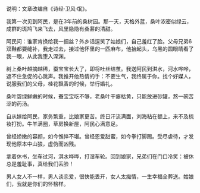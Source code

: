 说明：文章改编自《诗经·卫风·氓》。

我第一次见到阿民，是在3年前的桑树园。那一天，天格外蓝，桑叶浓密似绿云，成群的斑鸠飞来飞去，风里隐隐有桑葚的清甜。

阿民问：谁家肯换给我一捆丝？外乡话逗笑了姑娘们，自己羞红了脸。父母兄弟6双鞋都要缝补，我走过去，接过他怀里的一匹麻布，他抬起头，乌黑的圆眼睛看了我一眼，从此我堕入深渊。

树上桑叶越摘越稀，蚕宝宝长大了，即将吐丝结茧。我送阿民到淇水，河水哗哗，遮不住急促的心跳声。我推开他热情的手：不要生气，我终属于你。找个好媒人，说服我们的父母，桂花飘香的时候，举行婚礼。

桑叶碧绿鲜嫩的时候，蚕宝宝吃不够，老桑叶干瘪枯黄，只能放进砂罐，熬一碗苦涩的药汤。

自从嫁给阿民，家务繁重，比娘家更苦。终日汗流满面，刘海粘在额上，来不及梳妆打扮。牛羊满圈，草房换新屋，阿民心满意足。

曾经娇嫩的容颜，如今憔悴不堪。曾经恩爱甜蜜，如今拳打脚踢。受尽虐待，才发现他原本中山狼，虚伪而凶残。

拿着休书，坐车过河，淇水哗哗，打湿车轮。回到娘家，兄弟们在门口冷笑：被休总是羞耻事，真给我们丢脸！

男人女人不一样，男人谈恋爱，很快能丢开，女人太痴情，一生幸福全葬送。姑娘们，我就是你们的怀榜样。
